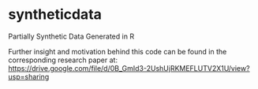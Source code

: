 # syntheticdata

Partially Synthetic Data Generated in R

Further insight and motivation behind this code can be found in the corresponding research paper at:
https://drive.google.com/file/d/0B_GmId3-2UshUjRKMEFLUTV2X1U/view?usp=sharing
